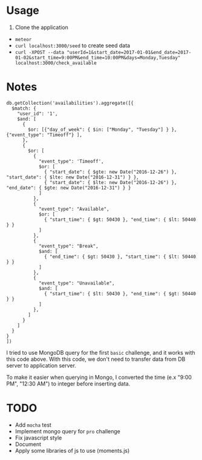 # Usage

1. Clone the application
- `meteor`
- `curl localhost:3000/seed` to create seed data
- `curl -XPOST --data "userId=1&start_date=2017-01-01&end_date=2017-01-02&start_time=9:00PM&end_time=10:00PM&days=Monday,Tuesday" localhost:3000/check_available`

# Notes

```
db.getCollection('availabilities').aggregate([{
  $match: {
    "user_id": '1',
    $and: [
      {
        $or: [{"day_of_week": { $in: ["Monday", "Tuesday"] } }, {"event_type": "Timeoff"} ],
      },
      {
        $or: [
          {
            "event_type": 'Timeoff',
            $or: [
              { "start_date": { $gte: new Date("2016-12-26") }, "start_date": { $lte: new Date("2016-12-31") } },
              { "start_date": { $lte: new Date("2016-12-26") }, "end_date": { $gte: new Date("2016-12-31") } }
            ]
          },
          {
            "event_type": "Available",
            $or: [
              { "start_time": { $gt: 50430 }, "end_time": { $lt: 50440 } }
            ]
          },
          {
            "event_type": "Break",
            $and: [
              { "end_time": { $gt: 50430 }, "start_time": { $lt: 50440 } }
            ]
          },
          {
            "event_type": "Unavailable",
            $and: [
              { "start_time": { $lt: 50430 }, "end_time": { $gt: 50440 } }
            ]
          },
        ]
      }
    ]
  }
}
])
```

I tried to use MongoDB query for the first `basic` challenge, and it works with this code above.
With this code, we don't need to transfer data from DB server to application server.

To make it easier when querying in Mongo, I converted the time (e.x "9:00 PM", "12:30 AM") to integer before inserting data.

# TODO

- Add `mocha` test
- Implement mongo query for `pro` challenge
- Fix javascript style
- Document
- Apply some libraries of js to use (moments.js)
